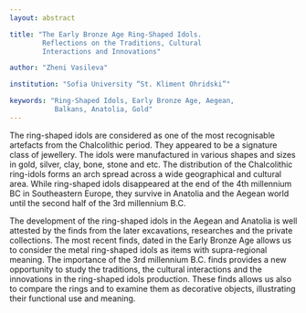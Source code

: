 ```yaml
---
layout: abstract

title: "The Early Bronze Age Ring-Shaped Idols.
        Reflections on the Traditions, Cultural
        Interactions and Innovations"

author: "Zheni Vasileva"

institution: "Sofia University “St. Kliment Ohridski”"

keywords: "Ring-Shaped Idols, Early Bronze Age, Aegean,
           Balkans, Anatolia, Gold"
---
```


The ring-shaped idols are considered as one of the most recognisable
artefacts from the Chalcolithic period. They appeared to be a
signature class of jewellery. The idols were manufactured in various
shapes and sizes in gold, silver, clay, bone, stone and etc. The
distribution of the Chalcolithic ring-idols forms an arch spread
across a wide geographical and cultural area. While ring-shaped idols
disappeared at the end of the 4th millennium BC in Southeastern
Europe, they survive in Anatolia and the Aegean world until the second
half of the 3rd millennium B.C.

The development of the ring-shaped idols in the Aegean and Anatolia is
well attested by the finds from the later excavations, researches and
the private collections. The most recent finds, dated in the Early
Bronze Age allows us to consider the metal ring-shaped idols as items
with supra-regional meaning. The importance of the 3rd millennium
B.C. finds provides a new opportunity to study the traditions, the
cultural interactions and the innovations in the ring-shaped idols
production. These finds allows us also to compare the rings and to
examine them as decorative objects, illustrating their functional use
and meaning.